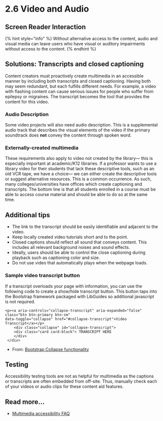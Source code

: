 # 2.6 Video and Audio

## Screen Reader Interaction

{% hint style="info" %}
Without alternative access to the content, audio and visual media can leave users who have visual or auditory impairments without access to the content.
{% endhint %}

## Solutions: Transcripts and closed captioning

Content creators must proactively create multimedia in an accessible manner by including both transcripts and closed captioning. Having both may seem redundant, but each fulfills different needs. For example, a video with flashing content can cause serious issues for people who suffer from epilepsy or migraines. The transcript becomes the tool that provides the content for this video.

### Audio Description

Some video projects will also need audio description. This is a supplemental audio track that describes the visual elements of the video if the primary soundtrack does **not** convey the content through spoken word.&#x20;

### Externally-created multimedia

These requirements also apply to video not created by the library— this is especially important at academic/K12 libraries. If a professor wants to use a library video for their students that lack these descriptive tools, such as an old VCR tape, we have a choice— we can either create the descriptive tools or suggest alternative resources. This is a common occurrence. As such, many colleges/universities have offices which create captioning and transcripts. The bottom line is that all students enrolled in a course must be able to access course material and should be able to do so at the same time.

## Additional tips

* The link to the transcript should be easily identifiable and adjacent to the video.&#x20;
* Keep locally created video tutorials short and to the point.
* Closed captions should reflect all sound that conveys content. This includes all relevant background noises and sound effects.
* Ideally, users should be able to control the close captioning during playback such as captioning color and size.
* Do not use video that automatically plays when the webpage loads.

### **Sample video transcript button**

If a transcript overloads your page with information, you can use the following code to create a show/hide transcript button. This button taps into the Bootstrap framework packaged with LibGuides so additional javascript is not required.

```markup
<p><a aria-controls="collapse-transcript" aria-expanded="false" class="btn btn-primary btn-sm" 
data-toggle="collapse" href="#collapse-transcript">Video Transcript</a></p>
    <div class="collapse" id="collapse-transcript"> 
    <div class="card card-block"> TRANSCRIPT HERE
    </div>
 </div>
```

* From: [Bootstrap Collapse functionality](http://getbootstrap.com/javascript/#collapse)

## Testing

Accessibility testing tools are not as helpful for multimedia as the captions or transcripts are often embedded from off-site. Thus, manually check each of your videos or audio clips for these content aid features.

## Read more...

* [Multimedia accessibility FAQ](https://www.w3.org/2008/06/video-notes)
